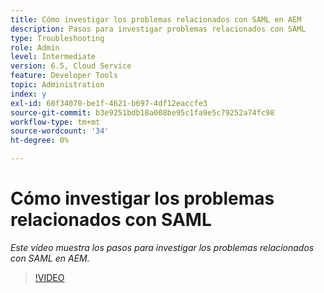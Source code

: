 ```yaml
---
title: Cómo investigar los problemas relacionados con SAML en AEM
description: Pasos para investigar problemas relacionados con SAML
type: Troubleshooting
role: Admin
level: Intermediate
version: 6.5, Cloud Service
feature: Developer Tools
topic: Administration
index: y
exl-id: 60f34070-be1f-4621-b697-4df12eaccfe3
source-git-commit: b3e9251bdb18a008be95c1fa9e5c79252a74fc98
workflow-type: tm+mt
source-wordcount: '34'
ht-degree: 0%

---
```


# Cómo investigar los problemas relacionados con SAML

*Este vídeo muestra los pasos para investigar los problemas relacionados con SAML en AEM.*

>[!VIDEO](https://video.tv.adobe.com/v/335466?quality=12&learn=on)
